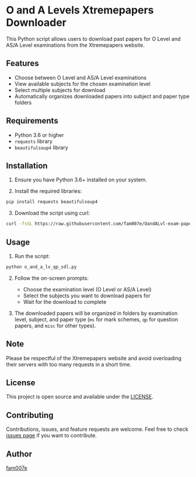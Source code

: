 # O and A Levels Xtremepapers Downloader

This Python script allows users to download past papers for O Level and AS/A Level examinations from the Xtremepapers website.

## Features

- Choose between O Level and AS/A Level examinations
- View available subjects for the chosen examination level
- Select multiple subjects for download
- Automatically organizes downloaded papers into subject and paper type folders

## Requirements

- Python 3.6 or higher
- `requests` library
- `beautifulsoup4` library

## Installation

1. Ensure you have Python 3.6+ installed on your system.

2. Install the required libraries:

```bash
pip install requests beautifulsoup4
```

3. Download the script using curl:

```bash
curl -fsSL https://raw.githubusercontent.com/fam007e/OandALvl-exam-paper-downloader/refs/heads/main/o_and_a_lv_qp_sdl.py -o o_and_a_lv_qp_sdl.py
```

## Usage

1. Run the script:

```bash
python o_and_a_lv_qp_sdl.py
```

2. Follow the on-screen prompts:
   - Choose the examination level (O Level or AS/A Level)
   - Select the subjects you want to download papers for
   - Wait for the download to complete

3. The downloaded papers will be organized in folders by examination level, subject, and paper type (`ms` for mark schemes, `qp` for question papers, and `misc` for other types).

## Note

Please be respectful of the Xtremepapers website and avoid overloading their servers with too many requests in a short time.

## License

This project is open source and available under the [LICENSE](LICENSE).

## Contributing

Contributions, issues, and feature requests are welcome. Feel free to check [issues page](https://github.com/fam007e/fun007repo/issues) if you want to contribute.

## Author

[fam007e](https://github.com/fam007e)
